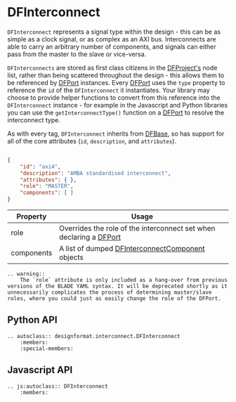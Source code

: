 # DFInterconnect

`DFInterconnect` represents a signal type within the design - this can be as simple as a clock signal, or as complex as an AXI bus. Interconnects are able to carry an arbitrary number of components, and signals can either pass from the master to the slave or vice-versa.

`DFInterconnects` are stored as first class citizens in the [DFProject's](./project) node list, rather than being scattered throughout the design - this allows them to be referenced by [DFPort](./port) instances. Every [DFPort](./port) uses the `type` property to reference the `id` of the `DFInterconnect` it instantiates. Your library may choose to provide helper functions to convert from this reference into the `DFInterconnect` instance - for example in the Javascript and Python libraries you can use the `getInterconnectType()` function on a [DFPort](./port) to resolve the interconnect type.

As with every tag, `DFInterconnect` inherits from [DFBase](./base), so has support for all of the core attributes (`id`, `description`, and `attributes`).

```json

{
    "id": "axi4",
    "description": "AMBA standardised interconnect",
    "attributes": { },
    "role": "MASTER",
    "components": [ ]
}
```

| Property   | Usage |
|------------|-------|
| role       | Overrides the role of the interconnect set when declaring a [DFPort](./port) |
| components | A list of dumped [DFInterconnectComponent](./interconnect_component) objects |

```eval_rst
.. warning::
    The `role` attribute is only included as a hang-over from previous versions of the BLADE YAML syntax. It will be deprecated shortly as it unnecessarily complicates the process of determining master/slave roles, where you could just as easily change the role of the DFPort.
```

## Python API

```eval_rst
.. autoclass:: designformat.interconnect.DFInterconnect
    :members:
    :special-members:
```

## Javascript API

```eval_rst
.. js:autoclass:: DFInterconnect
    :members:
```